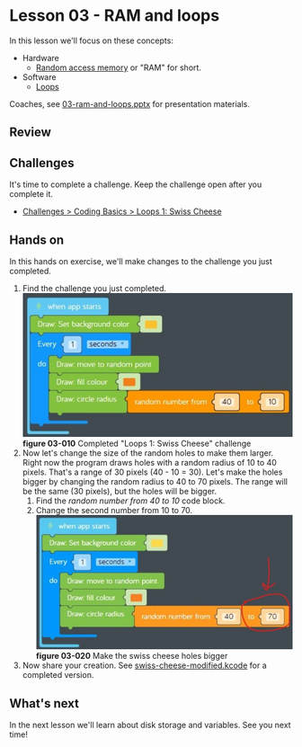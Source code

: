 # Lesson 03 - RAM and loops

In this lesson we'll focus on these concepts:

* Hardware
  * [Random access memory](https://en.wikipedia.org/wiki/Random-access_memory) or "RAM" for short.
* Software
  * [Loops](https://www.cs.utah.edu/~germain/PPS/Topics/loops.html)

Coaches, see [03-ram-and-loops.pptx](./03-ram-and-loops.pptx) for presentation materials.

## Review

## Challenges

It's time to complete a challenge. Keep the challenge open after you complete it.

* [Challenges > Coding Basics > Loops 1: Swiss Cheese](https://code.kano.me/challenge/loops/FN001_loops_1)

## Hands on

In this hands on exercise, we'll make changes to the challenge you just completed.

1. Find the challenge you just completed.  
    ![03-010](./images/03-010.jpg)  
    **figure 03-010** Completed "Loops 1: Swiss Cheese" challenge
1. Now let's change the size of the random holes to make them larger. Right now the program draws holes with a random radius of 10 to 40 pixels. That's a range of 30 pixels (40 - 10 = 30). Let's make the holes bigger by changing the random radius to 40 to 70 pixels. The range will be the same (30 pixels), but the holes will be bigger.
    1. Find the *random number from 40 to 10* code block.
    2. Change the second number from 10 to 70.  
        ![03-020](./images/03-020.jpg)  
        **figure 03-020** Make the swiss cheese holes bigger
1. Now share your creation. See [swiss-cheese-modified.kcode](./swiss-cheese-modified.kcode) for a completed version.

## What's next

In the next lesson we'll learn about disk storage and variables. See you next time!
